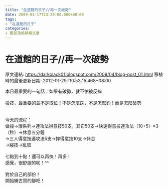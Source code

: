 ```yaml
---
title: "在道館的日子//再一次破勢"
date: 2009-03-17T23:28:00.000+08:00
tags: 
- "在道館的日子"
categories:
- 舊部落格移植文章
---
```


# 在道館的日子//再一次破勢

原文連結: https://darkblack01.blogspot.com/2009/04/blog-post_01.html
移植時的最後更新日期: 2012-01-29T10:53:15.468+08:00

本日最重要的一句話：如果有破勢，就不怕被反摔<br /><br />投技，最重要的並不是取位！不是怎麼踩，不是怎麼釣！而是怎麼破勢<br /><br /><br />今天的流程：<br />做操→滾系列→連攻法得意技50支，其它50支→快速得意技連攻法（10+5）×3（秒）→休息五分鐘<br />→三人得意技連攻法5支→摔得意技10支→休息<br />→寢技→亂取<br /><br />七點到十點！還可以再快！再多！<br />感覺，很舒服的呢！^^<br /><br />對於自己的部份！<br />開始練古賀的腳吧！
